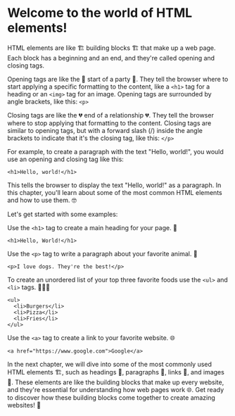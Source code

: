# Welcome to the world of HTML elements!

HTML elements are like 🏗️ building blocks 🏗️ that make up a web page. Each block has a beginning and an end, and they're called opening and closing tags.

Opening tags are like the 🎉 start of a party 🎉. They tell the browser where to start applying a specific formatting to the content, like a `<h1>` tag for a heading or an `<img>` tag for an image. Opening tags are surrounded by angle brackets, like this: `<p>`

Closing tags are like the 💔 end of a relationship 💔. They tell the browser where to stop applying that formatting to the content. Closing tags are similar to opening tags, but with a forward slash (/) inside the angle brackets to indicate that it's the closing tag, like this: `</p>`

For example, to create a paragraph with the text "Hello, world!", you would use an opening and closing tag like this:

```
<h1>Hello, world!</h1>
```
This tells the browser to display the text "Hello, world!" as a paragraph.
In this chapter, you'll learn about some of the most common HTML elements and how to use them. 🤓

Let's get started with some examples:

Use the `<h1>` tag to create a main heading for your page. 📌
```
<h1>Hello, World!</h1>
```
Use the `<p>` tag to write a paragraph about your favorite animal. 🐶
```
<p>I love dogs. They're the best!</p>
```
To create an unordered list of your top three favorite foods use the `<ul>` and `<li>` tags. 🍔🍕🍟
```
<ul>
  <li>Burgers</li>
  <li>Pizza</li>
  <li>Fries</li>
</ul>
```
Use the `<a>` tag to create a link to your favorite website. 🌐
```
<a href="https://www.google.com">Google</a>
```

In the next chapter, we will dive into some of the most commonly used HTML elements 🏗️, such as headings 📝, paragraphs 📄, links 🔗, and images 🌅. These elements are like the building blocks that make up every website, and they're essential for understanding how web pages work 🌐. Get ready to discover how these building blocks come together to create amazing websites! 🤩